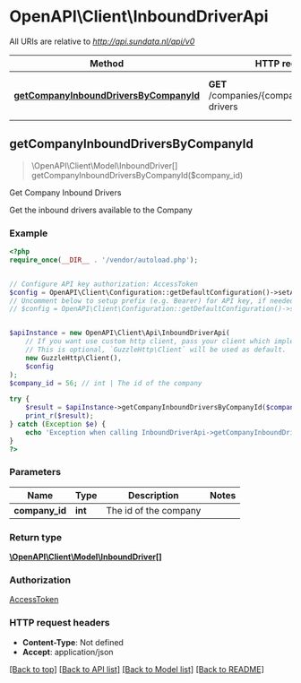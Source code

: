 # OpenAPI\Client\InboundDriverApi

All URIs are relative to *http://api.sundata.nl/api/v0*

Method | HTTP request | Description
------------- | ------------- | -------------
[**getCompanyInboundDriversByCompanyId**](InboundDriverApi.md#getCompanyInboundDriversByCompanyId) | **GET** /companies/{company_id}/inbound-drivers | Get Company Inbound Drivers



## getCompanyInboundDriversByCompanyId

> \OpenAPI\Client\Model\InboundDriver[] getCompanyInboundDriversByCompanyId($company_id)

Get Company Inbound Drivers

Get the inbound drivers available to the Company

### Example

```php
<?php
require_once(__DIR__ . '/vendor/autoload.php');


// Configure API key authorization: AccessToken
$config = OpenAPI\Client\Configuration::getDefaultConfiguration()->setApiKey('Access-Token', 'YOUR_API_KEY');
// Uncomment below to setup prefix (e.g. Bearer) for API key, if needed
// $config = OpenAPI\Client\Configuration::getDefaultConfiguration()->setApiKeyPrefix('Access-Token', 'Bearer');


$apiInstance = new OpenAPI\Client\Api\InboundDriverApi(
    // If you want use custom http client, pass your client which implements `GuzzleHttp\ClientInterface`.
    // This is optional, `GuzzleHttp\Client` will be used as default.
    new GuzzleHttp\Client(),
    $config
);
$company_id = 56; // int | The id of the company

try {
    $result = $apiInstance->getCompanyInboundDriversByCompanyId($company_id);
    print_r($result);
} catch (Exception $e) {
    echo 'Exception when calling InboundDriverApi->getCompanyInboundDriversByCompanyId: ', $e->getMessage(), PHP_EOL;
}
?>
```

### Parameters


Name | Type | Description  | Notes
------------- | ------------- | ------------- | -------------
 **company_id** | **int**| The id of the company |

### Return type

[**\OpenAPI\Client\Model\InboundDriver[]**](../Model/InboundDriver.md)

### Authorization

[AccessToken](../../README.md#AccessToken)

### HTTP request headers

- **Content-Type**: Not defined
- **Accept**: application/json

[[Back to top]](#) [[Back to API list]](../../README.md#documentation-for-api-endpoints)
[[Back to Model list]](../../README.md#documentation-for-models)
[[Back to README]](../../README.md)

